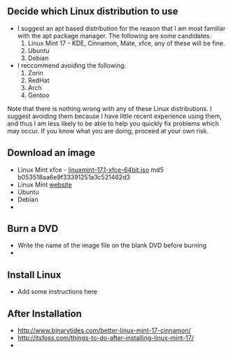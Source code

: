 ## Decide which Linux distribution to use
* I suggest an apt based distribution for the reason that I am most familiar with the apt package manager. The following are some candidates.
  1. Linux Mint 17 - KDE, Cinnamon, Mate, xfce, any of these will be fine.
  1. Ubuntu
  1. Debian
* I reccommend avoiding the following:
  1. Zorin
  1. RedHat
  1. Arch
  1. Gentoo

Note that there is nothing wrong with any of these Linux distributions. I suggest avoiding them because I have little recent experience using them, and thus I am less likely to be able to help you quickly fix problems which may occur. If you know what you are doing, proceed at your own risk.

## Download an image
* Linux Mint xfce - [linuxmint-17.1-xfce-64bit.iso](http://einstein.lan/files/linuxmint-17.1-xfce-64bit.iso) md5 b053518aa6e9f33391251a3c521462d3
* Linux Mint [website](http://www.linuxmint.com)
* Ubuntu
* Debian
* 

## Burn a DVD
* Write the name of the image file on the blank DVD before burning
* 

## Install Linux
* Add some instructions here

## After Installation
* http://www.binarytides.com/better-linux-mint-17-cinnamon/
* http://itsfoss.com/things-to-do-after-installing-linux-mint-17/
* 
